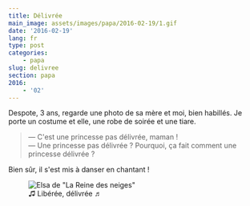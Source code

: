 ```yaml
---
title: Délivrée
main_image: assets/images/papa/2016-02-19/1.gif
date: '2016-02-19'
lang: fr
type: post
categories:
    - papa
slug: delivree
section: papa
2016:
    - '02'
---
```


Despote, 3 ans, regarde une photo de sa mère et moi, bien habillés. Je porte un costume et elle, une robe de soirée et une tiare.

> — C'est une princesse pas délivrée, maman !  
> — Une princesse pas délivrée ? Pourquoi, ça fait comment une princesse délivrée ?

Bien sûr, il s'est mis à danser en chantant !

<figure>
  <img src="/assets/images/papa/2016-02-19/1.gif" alt="Elsa de &quot;La Reine des neiges&quot;" />
  <figcaption>♫ Libérée, délivrée ♬</figcaption>
</figure>

